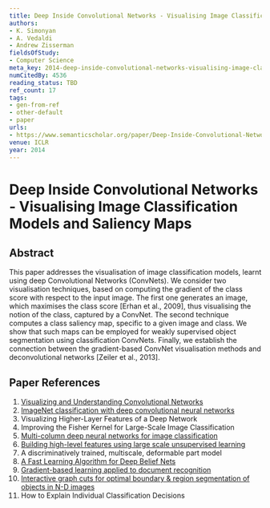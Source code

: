 ```yaml
---
title: Deep Inside Convolutional Networks - Visualising Image Classification Models and Saliency Maps
authors:
- K. Simonyan
- A. Vedaldi
- Andrew Zisserman
fieldsOfStudy:
- Computer Science
meta_key: 2014-deep-inside-convolutional-networks-visualising-image-classification-models-and-saliency-maps
numCitedBy: 4536
reading_status: TBD
ref_count: 17
tags:
- gen-from-ref
- other-default
- paper
urls:
- https://www.semanticscholar.org/paper/Deep-Inside-Convolutional-Networks:-Visualising-and-Simonyan-Vedaldi/dc6ac3437f0a6e64e4404b1b9d188394f8a3bf71?sort=total-citations
venue: ICLR
year: 2014
---
```


# Deep Inside Convolutional Networks - Visualising Image Classification Models and Saliency Maps

## Abstract

This paper addresses the visualisation of image classification models, learnt using deep Convolutional Networks (ConvNets). We consider two visualisation techniques, based on computing the gradient of the class score with respect to the input image. The first one generates an image, which maximises the class score [Erhan et al., 2009], thus visualising the notion of the class, captured by a ConvNet. The second technique computes a class saliency map, specific to a given image and class. We show that such maps can be employed for weakly supervised object segmentation using classification ConvNets. Finally, we establish the connection between the gradient-based ConvNet visualisation methods and deconvolutional networks [Zeiler et al., 2013].

## Paper References

1. [Visualizing and Understanding Convolutional Networks](2014-visualizing-and-understanding-convolutional-networks)
2. [ImageNet classification with deep convolutional neural networks](2012-alexnet.md)
3. Visualizing Higher-Layer Features of a Deep Network
4. Improving the Fisher Kernel for Large-Scale Image Classification
5. [Multi-column deep neural networks for image classification](2012-multi-column-deep-neural-networks-for-image-classification)
6. [Building high-level features using large scale unsupervised learning](2013-building-high-level-features-using-large-scale-unsupervised-learning)
7. A discriminatively trained, multiscale, deformable part model
8. [A Fast Learning Algorithm for Deep Belief Nets](2006-a-fast-learning-algorithm-for-deep-belief-nets)
9. [Gradient-based learning applied to document recognition](1998-lenet5.md)
10. [Interactive graph cuts for optimal boundary & region segmentation of objects in N-D images](2001-interactive-graph-cuts-for-optimal-boundary-region-segmentation-of-objects-in-n-d-images)
11. How to Explain Individual Classification Decisions
